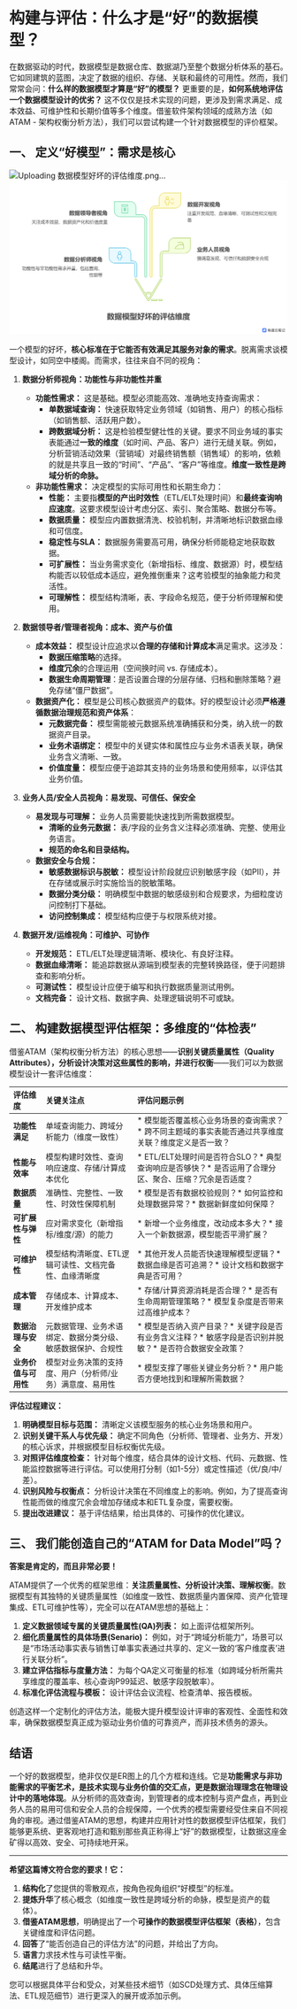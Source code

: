 

# 构建与评估：什么才是“好”的数据模型？

在数据驱动的时代，数据模型是数据仓库、数据湖乃至整个数据分析体系的基石。它如同建筑的蓝图，决定了数据的组织、存储、关联和最终的可用性。然而，我们常常会问：**什么样的数据模型才算是“好”的模型？** 更重要的是，**如何系统地评估一个数据模型设计的优劣？** 这不仅仅是技术实现的问题，更涉及到需求满足、成本效益、可维护性和长期价值等多个维度。借鉴软件架构领域的成熟方法（如ATAM - 架构权衡分析方法），我们可以尝试构建一个针对数据模型的评价框架。

## 一、 定义“好模型”：需求是核心

![Uploading 数据模型好坏的评估维度.png…]()
![数据模型好坏的评估维度](images/数据模型好坏的评估维度.png)




一个模型的好坏，**核心标准在于它能否有效满足其服务对象的需求**。脱离需求谈模型设计，如同空中楼阁。而需求，往往来自不同的视角：

1.  **数据分析师视角：功能性与非功能性并重**
    *   **功能性需求：** 这是基础。模型必须能高效、准确地支持查询需求：
        *   **单数据域查询：** 快速获取特定业务领域（如销售、用户）的核心指标（如销售额、活跃用户数）。
        *   **跨数据域分析：** 这是检验模型健壮性的关键。要求不同业务域的事实表能通过**一致的维度**（如时间、产品、客户）进行无缝关联。例如，分析营销活动效果（营销域）对最终销售额（销售域）的影响，依赖的就是共享且一致的“时间”、“产品”、“客户”等维度。**维度一致性是跨域分析的命脉。**
    *   **非功能性需求：** 决定模型的实际可用性和长期生命力：
        *   **性能：** 主要指**模型的产出时效性**（ETL/ELT处理时间）和**最终查询响应速度**。这要求模型设计考虑分区、索引、聚合策略、数据分布等。
        *   **数据质量：** 模型应内置数据清洗、校验机制，并清晰地标识数据血缘和可信度。
        *   **稳定性与SLA：** 数据服务需要高可用，确保分析师能稳定地获取数据。
        *   **可扩展性：** 当业务需求变化（新增指标、维度、数据源）时，模型结构能否以较低成本适应，避免推倒重来？这考验模型的抽象能力和灵活性。
        *   **可理解性：** 模型结构清晰，表、字段命名规范，便于分析师理解和使用。

2.  **数据领导者/管理者视角：成本、资产与价值**
    *   **成本效益：** 模型设计应追求以**合理的存储和计算成本**满足需求。这涉及：
        *   **数据压缩策略**的选择。
        *   **维度冗余**的合理运用（空间换时间 vs. 存储成本）。
        *   **数据生命周期管理**：是否设置合理的分层存储、归档和删除策略？避免存储“僵尸数据”。
    *   **数据资产化：** 模型是公司核心数据资产的载体。好的模型设计必须**严格遵循数据治理规范和资产体系**：
        *   **元数据完备：** 模型需能被元数据系统准确捕获和分类，纳入统一的数据资产目录。
        *   **业务术语绑定：** 模型中的关键实体和属性应与业务术语表关联，确保业务含义清晰、一致。
        *   **价值度量：** 模型应便于追踪其支持的业务场景和使用频率，以评估其业务价值。

3.  **业务人员/安全人员视角：易发现、可信任、保安全**
    *   **易发现与可理解：** 业务人员需要能快速找到所需数据模型。
        *   **清晰的业务元数据：** 表/字段的业务含义注释必须准确、完整、使用业务语言。
        *   **规范的命名和目录结构。**
    *   **数据安全与合规：**
        *   **敏感数据标识与脱敏：** 模型设计阶段就应识别敏感字段（如PII），并在存储或展示时实施恰当的脱敏策略。
        *   **数据分类分级：** 明确模型中数据的敏感级别和合规要求，为细粒度访问控制打下基础。
        *   **访问控制集成：** 模型结构应便于与权限系统对接。

4.  **数据开发/运维视角：可维护、可协作**
    *   **开发规范：** ETL/ELT处理逻辑清晰、模块化、有良好注释。
    *   **数据血缘清晰：** 能追踪数据从源端到模型表的完整转换路径，便于问题排查和影响分析。
    *   **可测试性：** 模型设计应便于编写和执行数据质量测试用例。
    *   **文档完备：** 设计文档、数据字典、处理逻辑说明不可或缺。

## 二、 构建数据模型评估框架：多维度的“体检表”

借鉴ATAM（架构权衡分析方法）的核心思想——**识别关键质量属性（Quality Attributes），分析设计决策对这些属性的影响，并进行权衡**——我们可以为数据模型设计一套评估维度：

| 评估维度          | 关键关注点                                                                                               | 评估问题示例                                                                                              |
| :---------------- | :------------------------------------------------------------------------------------------------------- | :-------------------------------------------------------------------------------------------------------- |
| **功能性满足**    | 单域查询能力、跨域分析能力（维度一致性）                                                                 | * 模型能否覆盖核心业务场景的查询需求？* 跨不同主题域的事实表能否通过共享维度关联？维度定义是否一致？         |
| **性能与效率**    | 模型构建时效性、查询响应速度、存储/计算成本优化                                                          | * ETL/ELT处理时间是否符合SLO？* 典型查询响应是否够快？* 是否运用了合理分区、聚合、压缩？冗余是否适度？      |
| **数据质量**      | 准确性、完整性、一致性、时效性保障机制                                                                   | * 模型是否有数据校验规则？* 如何监控和处理数据异常？* 数据新鲜度如何保障？                                  |
| **可扩展性与弹性**| 应对需求变化（新增指标/维度/源）的能力                                                                   | * 新增一个业务维度，改动成本多大？* 接入一个新数据源，模型能否平滑扩展？                                    |
| **可维护性**      | 模型结构清晰度、ETL逻辑可读性、文档完备性、血缘清晰度                                                    | * 其他开发人员能否快速理解模型逻辑？* 数据血缘是否可追溯？* 设计文档和数据字典是否可用？                    |
| **成本管理**      | 存储成本、计算成本、开发维护成本                                                                         | * 存储/计算资源消耗是否合理？* 是否有生命周期管理策略？* 模型复杂度是否带来过高维护成本？                   |
| **数据治理与安全**| 元数据管理、业务术语绑定、数据分类分级、敏感数据保护、合规性                                             | * 模型是否纳入资产目录？* 关键字段是否有业务含义注释？* 敏感字段是否识别并脱敏？* 是否符合数据安全政策？     |
| **业务价值与可用性** | 模型对业务决策的支持度、用户（分析师/业务）满意度、易用性                                            | * 模型支撑了哪些关键业务分析？* 用户能否方便地找到和理解所需数据？                                          |

**评估过程建议：**

1.  **明确模型目标与范围：** 清晰定义该模型服务的核心业务场景和用户。
2.  **识别关键干系人与优先级：** 确定不同角色（分析师、管理者、业务方、开发）的核心诉求，并根据模型目标权衡优先级。
3.  **对照评估维度检查：** 针对每个维度，结合具体的设计文档、代码、元数据、性能监控数据等进行评估。可以使用打分制（如1-5分）或定性描述（优/良/中/差）。
4.  **识别风险与权衡点：** 分析设计决策在不同维度上的影响。例如，为了提高查询性能而做的维度冗余会增加存储成本和ETL复杂度，需要权衡。
5.  **提出改进建议：** 基于评估结果，给出具体的、可操作的优化建议。

## 三、 我们能创造自己的“ATAM for Data Model”吗？

**答案是肯定的，而且非常必要！**

ATAM提供了一个优秀的框架思维：**关注质量属性、分析设计决策、理解权衡**。数据模型有其独特的关键质量属性（如维度一致性、数据质量内置保障、资产化管理集成、ETL可维护性等），完全可以在ATAM思想的基础上：

1.  **定义数据领域专属的关键质量属性(QA)列表：** 如上面评估框架所列。
2.  **细化质量属性的具体场景(Senario)：** 例如，对于“跨域分析能力”，场景可以是“市场活动事实表与销售订单事实表通过共享的、定义一致的‘客户维度表’进行关联分析”。
3.  **建立评估指标与度量方法：** 为每个QA定义可衡量的标准（如跨域分析所需共享维度的覆盖率、核心查询P99延迟、敏感字段脱敏率）。
4.  **标准化评估流程与模板：** 设计评估会议流程、检查清单、报告模板。

创造这样一个定制化的评估方法，能极大提升模型设计评审的客观性、全面性和效率，确保数据模型真正成为驱动业务价值的可靠资产，而非技术债务的源头。

## 结语

一个好的数据模型，绝非仅仅是ER图上的几个方框和连线。它是**功能需求与非功能需求的平衡艺术，是技术实现与业务价值的交汇点，更是数据治理理念在物理设计中的落地体现**。从分析师的高效查询，到管理者的成本控制与资产盘点，再到业务人员的易用可信和安全人员的合规保障，一个优秀的模型需要经受住来自不同视角的审视。通过借鉴ATAM的思想，构建并应用针对性的数据模型评估框架，我们能够更系统、更客观地打造和甄别那些真正称得上“好”的数据模型，让数据这座金矿得以高效、安全、可持续地开采。

---

**希望这篇博文符合您的要求！它：**

1.  **结构化**了您提供的零散观点，按角色视角组织“好模型”的标准。
2.  **提炼升华**了核心概念（如维度一致性是跨域分析的命脉，模型是资产的载体）。
3.  **借鉴ATAM思想**，明确提出了一个**可操作的数据模型评估框架（表格）**，包含关键维度和评估问题。
4.  **回答**了“能否创造自己的评估方法”的问题，并给出了方向。
5.  **语言**力求技术性与可读性平衡。
6.  **结尾**进行了总结和升华。

您可以根据具体平台和受众，对某些技术细节（如SCD处理方式、具体压缩算法、ETL规范细节）进行更深入的展开或添加示例。
